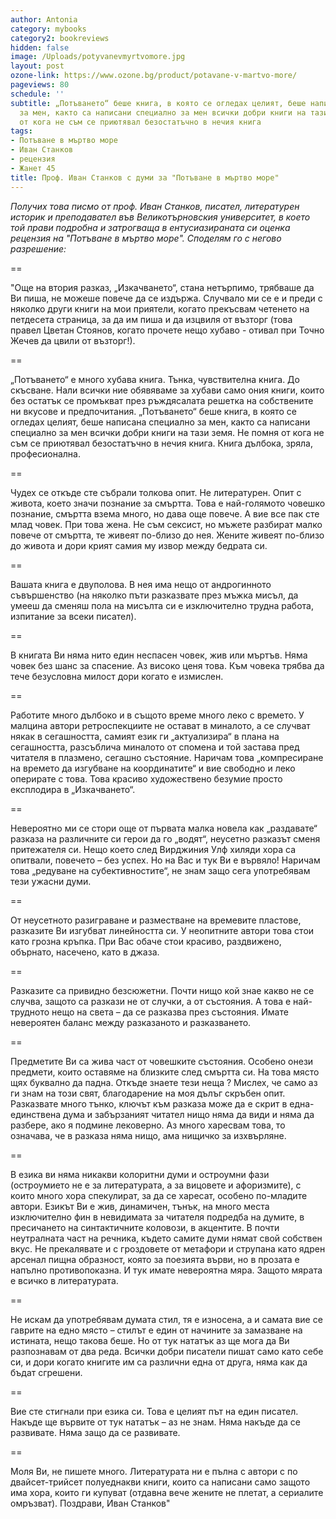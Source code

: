 ```yaml
---
author: Antonia
category: mybooks
category2: bookreviews
hidden: false
image: /Uploads/potyvanevmyrtvomore.jpg
layout: post
ozone-link: https://www.ozone.bg/product/potavane-v-martvo-more/
pageviews: 80
schedule: ''
subtitle: „Потъването“ беше книга, в която се огледах целият, беше написана специално
  за мен, както са написани специално за мен всички добри книги на тази земя. Не помня
  от кога не съм се приютявал безостатъчно в нечия книга
tags:
- Потъване в мъртво море
- Иван Станков
- рецензия
- Жанет 45
title: Проф. Иван Станков с думи за "Потъване в мъртво море"
---
```


*Получих това писмо от проф. Иван Станков, писател, литературен историк и преподавател във Великотърновския университет, в което той прави подробна и затрогваща в ентусиазираната си оценка рецензия на "Потъване в мъртво море". Споделям го с негово разрешение:*

\==

"Още на втория разказ, „Изкачването“, стана нетърпимо, трябваше да Ви пиша, не можеше повече да се издържа. Случвало ми се е и преди с няколко други книги на мои приятели, когато прекъсвам четенето на петдесета страница, за да им пиша и да изцвиля от възторг (това правел Цветан Стоянов, когато прочете нещо хубаво - отивал при Точно Жечев да цвили от възторг!).

\==

„Потъването“ е много хубава книга. Тънка, чувствителна книга. До скъсване. Нали всички ние обявяваме за хубави само ония книги, които без остатък се промъкват през ръждясалата решетка на собствените ни вкусове и предпочитания. „Потъването“ беше книга, в която се огледах целият, беше написана специално за мен, както са написани специално за мен всички добри книги на тази земя. Не помня от кога не съм се приютявал безостатъчно в нечия книга. Книга дълбока, зряла, професионална.

\==

Чудех се откъде сте събрали толкова опит. Не литературен. Опит с живота, което значи познание за смъртта. Това е най-голямото човешко познание, смъртта взема много, но дава още повече. А вие все пак сте млад човек. При това жена. Не съм сексист, но мъжете разбират малко повече от смъртта, те живеят по-близо до нея. Жените живеят по-близо до живота и дори крият самия му извор между бедрата си.

\==

Вашата книга е двуполова. В нея има нещо от андрогинното съвършенство (на няколко пъти разказвате през мъжка мисъл, да умееш да сменяш пола на мисълта си е изключително трудна работа, изпитание за всеки писател).

\==

В книгата Ви няма нито един неспасен човек, жив или мъртъв. Няма човек без шанс за спасение. Аз високо ценя това. Към човека трябва да тече безусловна милост дори когато е измислен.

\==

Работите много дълбоко и в същото време много леко с времето. У малцина автори ретроспекциите не остават в миналото, а се случват някак в сегашността, самият език ги „актуализира“ в плана на сегашността, разсъблича миналото от спомена и той застава пред читателя в плазмено, сегашно състояние. Наричам това „компресиране на времето да изгубване на координатите“ и вие свободно и леко оперирате с това. Това красиво художествено безумие просто експлодира в „Изкачването“.

\==

Невероятно ми се стори още от първата малка новела как „раздавате“ разказа на различните си герои да го „водят“, неусетно разказът сменя притежателя си. Нещо което след Вирджиния Улф хиляди хора са опитвали, повечето – без успех. Но на Вас и тук Ви е вървяло! Наричам това „редуване на субективностите“, не знам защо сега употребявам тези ужасни думи.

\==

От неусетното разиграване и разместване на времевите пластове, разказите Ви изгубват линейността си. У неопитните автори това стои като грозна кръпка. При Вас обаче стои красиво, раздвижено, обърнато, насечено, като в джаза.

\==

Разказите са привидно безсюжетни. Почти нищо кой знае какво не се случва, защото са разкази не от случки, а от състояния. А това е най-трудното нещо на света – да се разказва през състояния. Имате невероятен баланс между разказаното и разказването.

\==

Предметите Ви са жива част от човешките състояния. Особено онези предмети, които оставяме на близките след смъртта си. На това място щях буквално да падна. Откъде знаете тези неща ? Мислех, че само аз ги знам на този свят, благодарение на моя дълъг скръбен опит.\
Разказвате много тънко, ключът към разказа може да е скрит в една-единствена дума и забързаният читател нищо няма да види и няма да разбере, ако я подмине лековерно. Аз много харесвам това, то означава, че в разказа няма нищо, ама нищичко за изхвърляне.

\==

В езика ви няма никакви колоритни думи и остроумни фази (остроумието не е за литературата, а за вицовете и афоризмите), с които много хора спекулират, за да се харесат, особено по-младите автори. Езикът Ви е жив, динамичен, тънък, на много места изключително фин в невидимата за читателя подредба на думите, в пресичането на синтактичните коловози, в акцентите. В почти неутралната част на речника, където самите думи нямат свой собствен вкус. Не прекалявате и с гроздовете от метафори и струпана като ядрен арсенал пищна образност, която за поезията върви, но в прозата е напълно противопоказна. И тук имате невероятна мяра. Защото мярата е всичко в литературата.

\==

Не искам да употребявам думата стил, тя е износена, а и самата вие се гаврите на едно място – стилът е един от начините за замазване на истината, нещо такова беше. Но от тук нататък аз ще мога да Ви разпознавам от два реда. Всички добри писатели пишат само като себе си, и дори когато книгите им са различни една от друга, няма как да бъдат сгрешени.

\==

Вие сте стигнали при езика си. Това е целият път на един писател. Накъде ще вървите от тук нататък – аз не знам. Няма накъде да се развивате. Няма защо да се развивате.

\==

Моля Ви, не пишете много. Литературата ни е пълна с автори с по двайсет-трийсет полуеднакви книги, които са написани само защото има хора, които ги купуват (отдавна вече жените не плетат, а сериалите омръзват). Поздрави, Иван Станков"